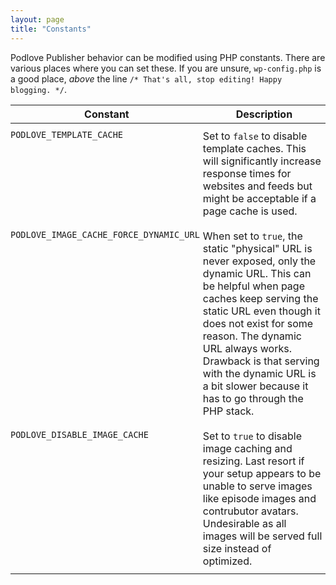 ```yaml
---
layout: page
title: "Constants"
---
```


Podlove Publisher behavior can be modified using PHP constants. There are various places where you can set these. If you are unsure, `wp-config.php` is a good place, _above_ the line `/* That's all, stop editing! Happy blogging. */`.

| Constant        | Description           |
| ------------- |-------------|
| `PODLOVE_TEMPLATE_CACHE` | Set to `false` to disable template caches. This will significantly increase response times for websites and feeds but might be acceptable if a page cache is used. |
| `PODLOVE_IMAGE_CACHE_FORCE_DYNAMIC_URL` | When set to `true`, the static "physical" URL is never exposed, only the dynamic URL. This can be  helpful when page caches keep serving the static URL even though it  does not exist for some reason. The dynamic URL always works. Drawback is that serving with the dynamic URL is a bit slower because it has to go through the PHP stack. |
| `PODLOVE_DISABLE_IMAGE_CACHE` | Set to `true` to disable image caching and resizing. Last resort if your setup appears to be unable to serve images like episode images and contrubutor avatars. Undesirable as all images will be served full size instead of optimized. |

<style>
table td {
  padding: 10px 5px 10px 0px;
  vertical-align: top;
}
</style>

